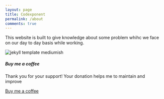 ```yaml
---
layout: page
title: Codexponent
permalink: /about
comments: true
---
```


<div class="row justify-content-between">
<div class="col-md-8 pr-5">

<p>This website is built to give knowledge about some problem whihc we face on our day to day basis while working.</p>

<p class="mb-5"><img class="shadow-lg" src="{{site.baseurl}}/assets/images/mediumish-jekyll-template.png" alt="jekyll template mediumish" /></p>
</div>

<div class="col-md-4">

<div class="sticky-top sticky-top-80">
<h5>Buy me a coffee</h5>

<p>Thank you for your support! Your donation helps me to maintain and improve</p>

<a target="_blank" href="https://www.buymeacoffee.com/coodexponeK" class="btn btn-danger">Buy me a coffee</a>

</div>
</div>
</div>
